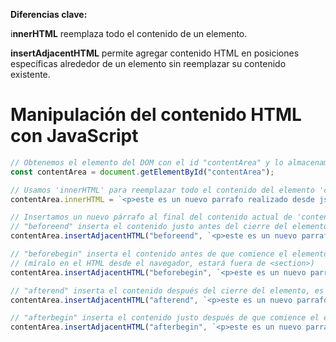 **Diferencias clave:**

i**nnerHTML** reemplaza todo el contenido de un elemento.

**insertAdjacentHTML** permite agregar contenido HTML en posiciones específicas alrededor de un elemento sin reemplazar su contenido existente.

# Manipulación del contenido HTML con JavaScript

```javascript
// Obtenemos el elemento del DOM con el id "contentArea" y lo almacenamos en la variable 'contentArea'
const contentArea = document.getElementById("contentArea");

// Usamos 'innerHTML' para reemplazar todo el contenido del elemento 'contentArea' con un nuevo párrafo
contentArea.innerHTML = `<p>este es un nuevo parrafo realizado desde js - innerHTML</p>`;

// Insertamos un nuevo párrafo al final del contenido actual de 'contentArea' usando 'insertAdjacentHTML' con "beforeend"
// "beforeend" inserta el contenido justo antes del cierre del elemento, es decir, al final del elemento
contentArea.insertAdjacentHTML("beforeend", `<p>este es un nuevo parrafo realizado desde js - insertAdjacentHTML - beforeend</p>`);

// "beforebegin" inserta el contenido antes de que comience el elemento, es decir, fuera del elemento y justo antes de él 
// (míralo en el HTML desde el navegador, estará fuera de <section>)
contentArea.insertAdjacentHTML("beforebegin", `<p>este es un nuevo parrafo realizado desde js - insertAdjacentHTML - beforebegin</p>`);

// "afterend" inserta el contenido después del cierre del elemento, es decir, fuera del elemento y justo después de él
contentArea.insertAdjacentHTML("afterend", `<p>este es un nuevo parrafo realizado desde js - insertAdjacentHTML - afterend</p>`);

// "afterbegin" inserta el contenido justo después de que comience el elemento, es decir, al inicio del elemento
contentArea.insertAdjacentHTML("afterbegin", `<p>este es un nuevo parrafo realizado desde js - insertAdjacentHTML - afterbegin</p>`);
```

